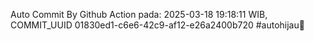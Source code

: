 Auto Commit By Github Action pada: 2025-03-18 19:18:11 WIB, COMMIT_UUID 01830ed1-c6e6-42c9-af12-e26a2400b720 #autohijau🗿
